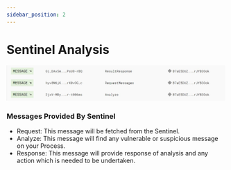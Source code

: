 ```yaml
---
sidebar_position: 2
---
```


# Sentinel Analysis

![Sentinel Analysis Image](../../static/img/sentinelAnalysis.jpeg)

### Messages Provided By Sentinel

- Request: This message will be fetched from the Sentinel.
- Analyze: This message will find any vulnerable or suspicious message on your Process.
- Response: This message will provide response of analysis and any action which is needed to be undertaken. 
